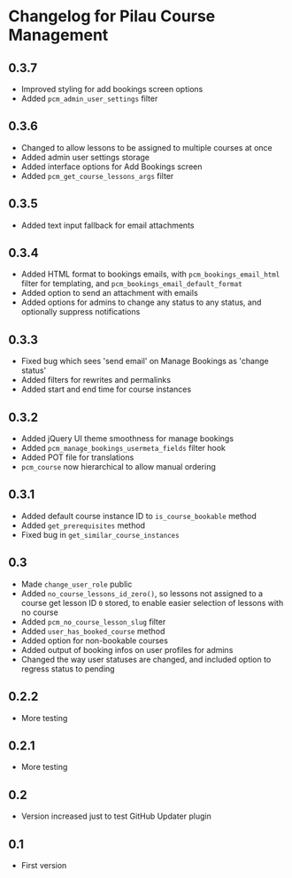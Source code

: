 # Changelog for Pilau Course Management

## 0.3.7
* Improved styling for add bookings screen options
* Added `pcm_admin_user_settings` filter

## 0.3.6
* Changed to allow lessons to be assigned to multiple courses at once
* Added admin user settings storage
* Added interface options for Add Bookings screen
* Added `pcm_get_course_lessons_args` filter

## 0.3.5
* Added text input fallback for email attachments

## 0.3.4
* Added HTML format to bookings emails, with `pcm_bookings_email_html` filter for templating, and `pcm_bookings_email_default_format`
* Added option to send an attachment with emails
* Added options for admins to change any status to any status, and optionally suppress notifications

## 0.3.3
* Fixed bug which sees 'send email' on Manage Bookings as 'change status'
* Added filters for rewrites and permalinks
* Added start and end time for course instances

## 0.3.2
* Added jQuery UI theme smoothness for manage bookings
* Added `pcm_manage_bookings_usermeta_fields` filter hook
* Added POT file for translations
* `pcm_course` now hierarchical to allow manual ordering

## 0.3.1
* Added default course instance ID to `is_course_bookable` method
* Added `get_prerequisites` method
* Fixed bug in `get_similar_course_instances`

## 0.3
* Made `change_user_role` public
* Added `no_course_lessons_id_zero()`, so lessons not assigned to a course get lesson ID `0` stored, to enable easier selection of lessons with no course
* Added `pcm_no_course_lesson_slug` filter
* Added `user_has_booked_course` method
* Added option for non-bookable courses
* Added output of booking infos on user profiles for admins
* Changed the way user statuses are changed, and included option to regress status to pending

## 0.2.2
* More testing

## 0.2.1
* More testing

## 0.2
* Version increased just to test GitHub Updater plugin

## 0.1
* First version
